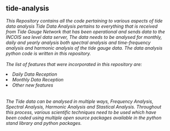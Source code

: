 ## tide-analysis
<i>This Repository contains all the code pertaining to various aspects of tide data analysis 
Tide Data Analysis pertains to everything that is received from Tide Gauge Network that has been operational and sends data to the INCOIS sea level data server,  The data needs to be analysed for monthly, daily and yearly analysis both spectral analysis and time-frequency analysis and harmonic analysis of the tide gauge data. The data analysis python code is written in this repository.</i>
<br><br>
<i> The list of features that were incorporated in this repository are: </i>
<i>
<li> Daily Data Reception
<li> Monthly Data Reception
<li> Other new features
</li>
<br><br>
<i> The Tide data can be analysed in multiple ways, Frequency Analysis, Spectral Analysis, Harmonic Analysis and Stastical Analysis.  Throughout this process, various scientific techniques need to be used which have been coded using multiple open source packages available in the python stand library and python packages. </i>

